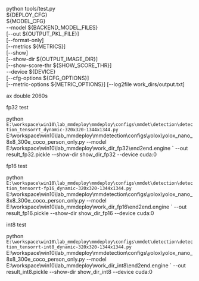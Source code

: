 python tools/test.py \
${DEPLOY_CFG} \
${MODEL_CFG} \
--model ${BACKEND_MODEL_FILES} \
[--out ${OUTPUT_PKL_FILE}] \
[--format-only] \
[--metrics ${METRICS}] \
[--show] \
[--show-dir ${OUTPUT_IMAGE_DIR}] \
[--show-score-thr ${SHOW_SCORE_THR}] \
--device ${DEVICE} \
[--cfg-options ${CFG_OPTIONS}] \
[--metric-options ${METRIC_OPTIONS}]
[--log2file work_dirs/output.txt]

ax double 2060s

fp32 test

python `
E:\workspace\win10\lab_mmdeploy\mmdeploy\configs\mmdet\detection\detection_tensorrt_dynamic-320x320-1344x1344.py `
E:\workspace\win10\lab_mmdeploy\mmdetection\configs\yolox\yolox_nano_8x8_300e_coco_person_only.py
--model E:\workspace\win10\lab_mmdeploy\work_dir_fp32\end2end.engine `
--out result_fp32.pickle
--show-dir show_dir_fp32
--device cuda:0


fp16 test

python `
E:\workspace\win10\lab_mmdeploy\mmdeploy\configs\mmdet\detection\detection_tensorrt-fp16_dynamic-320x320-1344x1344.py `
E:\workspace\win10\lab_mmdeploy\mmdetection\configs\yolox\yolox_nano_8x8_300e_coco_person_only.py
--model E:\workspace\win10\lab_mmdeploy\work_dir_fp16\end2end.engine `
--out result_fp16.pickle
--show-dir show_dir_fp16
--device cuda:0

int8 test

python `
E:\workspace\win10\lab_mmdeploy\mmdeploy\configs\mmdet\detection\detection_tensorrt-int8_dynamic-320x320-1344x1344.py `
E:\workspace\win10\lab_mmdeploy\mmdetection\configs\yolox\yolox_nano_8x8_300e_coco_person_only.py
--model E:\workspace\win10\lab_mmdeploy\work_dir_int8\end2end.engine `
--out result_int8.pickle
--show-dir show_dir_int8
--device cuda:0
